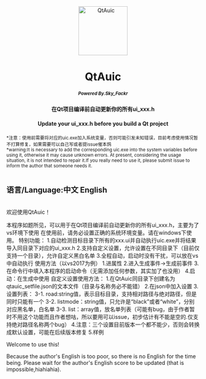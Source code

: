 <div align=center><img src="https://skyfackr.github.io/cdn/github_project/QtAuic/QTAUIC_logo.ico" width = "128" height = "128" alt="QtAuic">
<p></p>
<h1 class="title-article">QtAuic</h1>
<h5><small>Powered By.Sky_Fackr</small><h5>
<h4>在Qt项目编译前自动更新你的所有ui_xxx.h</h4>
<h4>Update your ui_xxx.h before you build a Qt project<h4>
</div>
<small>*注意：使用前需要将对应的uic.exe加入系统变量，否则可能引发未知错误，目前考虑使用情况暂不打算修复，如果需要可以自己写或者提issue催本鸽
<br>
*warning:It is necessary to add the corresponding uic.exe into the system variables before using it, otherwise it may cause unknown errors. At present, considering the usage situation, it is not intended to repair it.If you really need to use it, please submit issue to inform the author that someone needs it.</small>
<br><br>
<h3><big>语言/Language:<a herf="#chinese">中文</a>  <a herf="#english">English</a></big></h3><br>
<a name="chinese"></a>
欢迎使用QtAuic！

本程序如题所见，可以用于在Qt项目编译前自动更新你的所有ui_xxx.h，主要为了vs环境下使用
在使用前，请务必设置正确的系统环境变量。请在windows下使用。
特别功能：
1.自动检测目标目录下所有的xxx.ui并自动执行uic.exe并将结果导入同目录下对应的ui_xxx.h
2.支持自定义设置，允许设置在不同目录下（目前仅支持一个目录），允许自定义黑白名单
3.全程自动，启动时没有干扰，可以放在vs中自动执行
使用方法（以vs2017为例）
1.进属性
2.进入生成事件->生成前事件
3.在命令行中填入本程序的启动命令（无需添加任何参数，其实加了也没用）
4.启动：在生成中使用
自定义设置使用方法：
1.在QtAuic同目录下创建名为qtauic_setfile.json的文本文件（目录与名称务必不能错）
2.在json中加入设置
3.设置列表：
    3-1. road:string值，表示目标目录，支持相对路径与绝对路径，但是同时只能有一个
    3-2. listmode：string值，只允许是“black”或者“white”，分别对应黑名单，白名单
    3-3. list：array值，放名单列表（可能有bug，由于作者暂时不用这个功能而且作者想咕，所以要用可以issue，初步估计有不能是空的.仅支持绝对路径名称两个bug）
4.注意：三个设置目前版本一个都不能少，否则会转换成默认设置，可能在后续版本修复
5.<a herf="https://skyfackr.github.io/cdn/github_project/QtAuic/simple_qtauic_setfile.json">样例</a>

<a name="english"></a>

Welcome to use this!

Because the author's English is too poor, so there is no English for the time being. Please wait for the author's English score to be updated (that is impossible,hiahiahia).